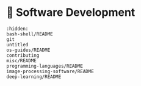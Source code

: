 # <span>🐍</span> Software Development

```{toctree}
:hidden:
bash-shell/README
git
untitled
os-guides/README
contributing
misc/README
programming-languages/README
image-processing-software/README
deep-learning/README
```

